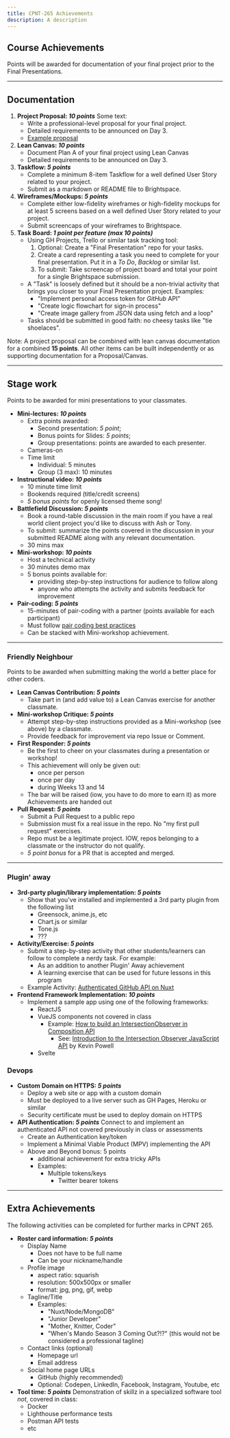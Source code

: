 ```yaml
---
title: CPNT-265 Achievements
description: A description
---
```


## Course Achievements
Points will be awarded for documentation of your final project prior to the Final Presentations.

---


## Documentation
<section class="cards">

1. **Project Proposal: _10 points_**
    Some text:
    - Write a professional-level proposal for your final project.
    - Detailed requirements to be announced on Day 3.
    - [Example proposal](/files/examples/Example-Website-Proposal.pdf)
2. **Lean Canvas: _10 points_**
    - Document Plan A of your final project using Lean Canvas
    - Detailed requirements to be announced on Day 3.
3. **Taskflow: _5 points_**
    - Complete a minimum 8-item Taskflow for a well defined User Story related to your project.
    - Submit as a markdown or README file to Brightspace.
4. **Wireframes/Mockups: _5 points_**
    - Complete either low-fidelity wireframes or high-fidelity mockups for at least 5 screens based on a well defined User Story related to your project.
    - Submit screencaps of your wireframes to Brightspace.
6. **Task Board: _1 point per feature (max 10 points)_**
    - Using GH Projects, Trello or similar task tracking tool:
        1. Optional: Create a "Final Presentation" repo for your tasks.
        2. Create a card representing a task you need to complete for your final presentation. Put it in a _To Do_, _Backlog_ or similar list.
        3. To submit: Take screencap of project board and total your point for a single Brightspace submission.
    - A "Task" is loosely defined but it should be a non-trivial activity that brings you closer to your Final Presentation project. Examples:
        - "Implement personal access token for _GitHub_ API"
        - "Create logic flowchart for sign-in process"
        - "Create image gallery from JSON data using fetch and a loop"
    - Tasks should be submitted in good faith: no cheesy tasks like "tie shoelaces".

</section>

Note: A project proposal can be combined with lean canvas documentation for a combined **15 points**. All other items can be built independently or as supporting documentation for a Proposal/Canvas.


---

## Stage work
Points to be awarded for mini presentations to your classmates. 
<section class="cards">

- **Mini-lectures: _10 points_**
    - Extra points awarded:
      - Second presentation: _5 point_;
      - Bonus points for Slides: _5 points_;
      - Group presentations: points are awarded to each presenter.
    - Cameras-on
    - Time limit
      - Individual: 5 minutes
      - Group (3 max): 10 minutes
- **Instructional video: _10 points_**
    - 10 minute time limit
    - Bookends required (title/credit screens)
    - _5 bonus points_ for openly licensed theme song!
- **Battlefield Discussion: _5 points_**
    - Book a round-table discussion in the main room if you have a real world client project you'd like to discuss with Ash or Tony.
    - To submit: summarize the points covered in the discussion in your submitted README along with any relevant documentation.
    - 30 mins max
- **Mini-workshop: _10 points_**
    - Host a technical activity 
    - 30 minutes demo max
    - 5 bonus points available for:
        - providing step-by-step instructions for audience to follow along
        - anyone who attempts the activity and submits feedback for improvement
- **Pair-coding: _5 points_**
    - 15-minutes of pair-coding with a partner (points available for each participant)
    - Must follow [pair coding best practices](https://gist.github.com/acidtone/caa20b2520814a94240043c40301024a)
    - Can be stacked with Mini-workshop achievement.

</section>

---

### Friendly Neighbour
Points to be awarded when submitting making the world a better place for other coders.

<section class="cards">

- **Lean Canvas Contribution: _5 points_**
    - Take part in (and add value to) a Lean Canvas exercise for another classmate.
- **Mini-workshop Critique: _5 points_**
    - Attempt step-by-step instructions provided as a Mini-workshop (see above) by a classmate.
    - Provide feedback for improvement via repo Issue or Comment.
- **First Responder: _5 points_**
    - Be the first to cheer on your classmates during a presentation or workshop!
    - This achievement will only be given out:
        - once per person
        - once per day
        - during Weeks 13 and 14
    - The bar will be raised (iow, you have to do more to earn it) as more Achievements are handed out
- **Pull Request: _5 points_**
    - Submit a Pull Request to a public repo
    - Submission must fix a real issue in the repo. No "my first pull request" exercises.
    - Repo must be a legitimate project. IOW, repos belonging to a classmate or the instructor do not qualify.
    - _5 point bonus_ for a PR that is accepted and merged.

</section>

--- 

### Plugin' away
<section class="cards">

- **3rd-party plugin/library implementation: _5 points_**
    - Show that you've installed and implemented a 3rd party plugin from the following list
        - Greensock, anime.js, etc
        - Chart.js or similar
        - Tone.js
        - ???
- **Activity/Exercise: _5 points_**
    - Submit a step-by-step activity that other students/learners can follow to complete a nerdy task. For example:
        - As an addition to another Plugin' Away achievement 
        - A learning exercise that can be used for future lessons in this program
    - Example Activity: [Authenticated GitHub API on Nuxt](https://github.com/acidtone/nuxt-github-api)
- **Frontend Framework Implementation: _10 points_**
    - Implement a sample app using one of the following frameworks:
        - ReactJS
        - VueJS components not covered in class
            - Example: [How to build an IntersectionObserver in Composition API](https://stackoverflow.com/questions/70275889/how-to-build-an-intersectionobserver-in-composition-api)
                - See: [Introduction to the Intersection Observer JavaScript API](https://www.youtube.com/watch?v=T8EYosX4NOo) by Kevin Powell
        - Svelte

</section>

### Devops

<section class="cards">

- **Custom Domain on HTTPS: _5 points_**
    - Deploy a web site or app with a custom domain
    - Must be deployed to a live server such as GH Pages, Heroku or similar
    - Security certificate must be used to deploy domain on HTTPS
- **API Authentication: _5 points_**
    Connect to and implement an authenticated API not covered previously in class or assessments
    - Create an Authentication key/token
    - Implement a Minimal Viable Product (MPV) implementing the API
    - Above and Beyond bonus: 5 points
        - additional achievement for extra tricky APIs
        - Examples: 
            - Multiple tokens/keys
                - Twitter bearer tokens

</section>

---

## Extra Achievements
The following activities can be completed for further marks in CPNT 265.

<section class="cards">

- **Roster card information: _5 points_**
    - Display Name
        - Does not have to be full name
        - Can be your nickname/handle
    - Profile image
        - aspect ratio: squarish
        - resolution: 500x500px or smaller
        - format: jpg, png, gif, webp
    - Tagline/Title
        - Examples:
            - "Nuxt/Node/MongoDB"
            - "Junior Developer"
            - "Mother, Knitter, Coder"
            - "When's Mando Season 3 Coming Out?!?" (this would not be considered a professional tagline)
    - Contact links (optional)
        - Homepage url
        - Email address
    - Social home page URLs
        - GitHub (highly recommended)
        - Optional: Codepen, LinkedIn, Facebook, Instagram, Youtube, etc
- **Tool time: _5 points_**
    Demonstration of skillz in a specialized software tool _not_, covered in class:
    - Docker
    - Lighthouse performance tests
    - Postman API tests
    - etc

</section>
